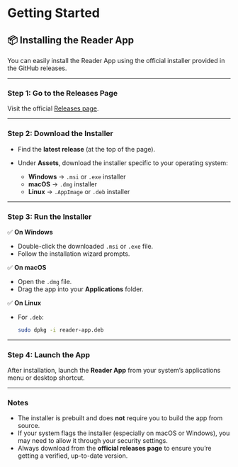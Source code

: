 # Getting Started

## 📦 Installing the Reader App

You can easily install the Reader App using the official installer provided in the GitHub releases.

---

### Step 1: Go to the Releases Page

Visit the official [Releases page](https://github.com/rahuldshetty/reader-project/releases).

---

### Step 2: Download the Installer

* Find the **latest release** (at the top of the page).
* Under **Assets**, download the installer specific to your operating system:

  * **Windows** → `.msi` or `.exe` installer
  * **macOS** → `.dmg` installer
  * **Linux** → `.AppImage` or `.deb` installer

---

### Step 3: Run the Installer

✅ **On Windows**

* Double-click the downloaded `.msi` or `.exe` file.
* Follow the installation wizard prompts.

✅ **On macOS**

* Open the `.dmg` file.
* Drag the app into your **Applications** folder.

✅ **On Linux**

* For `.deb`:

  ```bash
  sudo dpkg -i reader-app.deb
  ```

---

### Step 4: Launch the App

After installation, launch the **Reader App** from your system’s applications menu or desktop shortcut.

---

### Notes

* The installer is prebuilt and does **not** require you to build the app from source.
* If your system flags the installer (especially on macOS or Windows), you may need to allow it through your security settings.
* Always download from the **official releases page** to ensure you’re getting a verified, up-to-date version.
